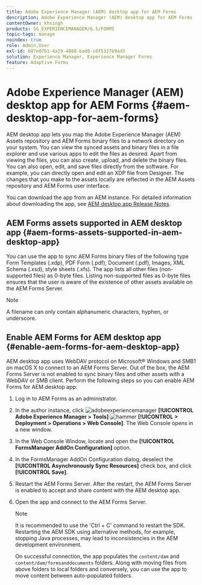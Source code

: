 ```yaml
---
title: Adobe Experience Manager (AEM) desktop app for AEM Forms
description: Adobe Experience Manager (AEM) desktop app for AEM Forms
contentOwner: khsingh
products: SG_EXPERIENCEMANAGER/6.5/FORMS
topic-tags: manage
noindex: true
role: Admin,User
exl-id: b87e07b1-4a19-4888-bad0-c0f5327b9ad3
solution: Experience Manager, Experience Manager Forms
feature: Adaptive Forms
---
```

# Adobe Experience Manager (AEM) desktop app for AEM Forms {#aem-desktop-app-for-aem-forms}

AEM desktop app lets you map the Adobe Experience Manager (AEM) Assets repository and AEM Forms binary files to a network directory on your system. You can view the synced assets and binary files in a file explorer and use various apps to edit the files as desired. Apart from viewing the files, you can also create, upload, and delete the binary files. You can also open, edit, and save files directly from the software. For example, you can directly open and edit an XDP file from Designer. The changes that you make to the assets locally are reflected in the AEM Assets repository and AEM Forms user interface.

You can download the app from an AEM instance. For detailed information about downloading the app, see [AEM desktop app Release Notes](https://experienceleague.adobe.com/docs/experience-manager-desktop-app/using/release-notes.html?lang=en).

## AEM Forms assets supported in AEM desktop app {#aem-forms-assets-supported-in-aem-desktop-app}

You can use the app to sync AEM Forms binary files of the following type Form Templates (.xdp), PDF Form (.pdf), Document (.pdf), Images, XML Schema (.xsd), style sheets (.xfs). The app lists all other files (non-supported files) as 0-byte files. Listing non-supported files as 0-byte files ensures that the user is aware of the existence of other assets available on the AEM Forms Server.

>[!NOTE]
>
>A filename can only contain alphanumeric characters, hyphen, or underscore.

## Enable AEM Forms for AEM desktop app {#enable-aem-forms-for-aem-desktop-app}

AEM desktop app uses WebDAV protocol on Microsoft&reg; Windows and SMB1 on macOS X to connect to an AEM Forms Server. Out of the box, the AEM Forms Server is not enabled to sync binary files and other assets with a WebDAV or SMB client. Perform the following steps so you can enable AEM Forms for AEM desktop app:

1. Log in to AEM Forms as an administrator.
1. In the author instance, click ![adobeexperiencemanager](assets/adobeexperiencemanager.png) **[!UICONTROL Adobe Experience Manager > Tools]** ![hammer](assets/hammer.png) **[!UICONTROL > Deployment > Operations > Web Console]**. The Web Console opens in a new window.
1. In the Web Console Window, locate and open the **[!UICONTROL FormsManager AddOn Configuration]** option.
1. In the FormsManager AddOn Configuration dialog, deselect the **[!UICONTROL Asynchronously Sync Resources]** check box, and click **[!UICONTROL Save]**.
1. Restart the AEM Forms Server. After the restart, the AEM Forms Server is enabled to accept and share content with the AEM desktop app.
1. Open the app and connect to the AEM Forms Server.

    >[!NOTE]
    >
    > It is recommended to use the 'Ctrl + C' command to restart the SDK. Restarting the AEM SDK using alternative methods, for example, stopping Java processes, may lead to inconsistencies in the AEM development environment.

   On successful connection, the app populates the `content/dam` and `content/dam/formsanddocuments` folders. Along with moving files from above folders to local folders and conversely, you can use the app to move content between auto-populated folders.
